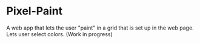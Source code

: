 # Pixel-Paint
A web app that lets the user "paint" in a grid that is set up in the web page.  Lets user select colors.  (Work in progress)
